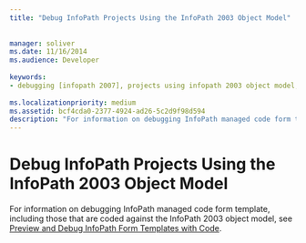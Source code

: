 ```yaml
---
title: "Debug InfoPath Projects Using the InfoPath 2003 Object Model"
 
 
manager: soliver
ms.date: 11/16/2014
ms.audience: Developer
 
keywords:
- debugging [infopath 2007], projects using infopath 2003 object model,InfoPath 2007, debugging,projects [InfoPath 2007], debugging
 
ms.localizationpriority: medium
ms.assetid: bcf4cda0-2377-4924-ad26-5c2d9f98d594
description: "For information on debugging InfoPath managed code form template, including those that are coded against the InfoPath 2003 object model, see  Preview and Debug InfoPath Form Templates with Code."
---
```


# Debug InfoPath Projects Using the InfoPath 2003 Object Model

For information on debugging InfoPath managed code form template, including those that are coded against the InfoPath 2003 object model, see [Preview and Debug InfoPath Form Templates with Code](how-to-preview-and-debug-infopath-form-templates-with-code.md).
  

